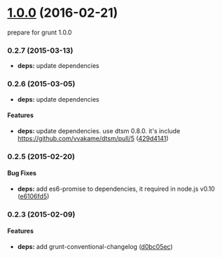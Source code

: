 <a name="1.0.0"></a>
# [1.0.0](https://github.com/vvakame/grunt-dtsm/compare/0.2.9...v1.0.0) (2016-02-21)

prepare for grunt 1.0.0


<a name="0.2.7"></a>
### 0.2.7 (2015-03-13)

* **deps:** update dependencies

<a name="0.2.6"></a>
### 0.2.6 (2015-03-05)

* **deps:** update dependencies

#### Features

* **deps:** update dependencies. use dtsm 0.8.0. it's include https://github.com/vvakame/dtsm/pull/5 ([429d4141](http://github.com/vvakame/grunt-dtsm/commit/429d4141adeacce128b5fea9d9f4798d2723dfc6))


<a name="0.2.5"></a>
### 0.2.5 (2015-02-20)


#### Bug Fixes

* **deps:** add es6-promise to dependencies, it required in node.js v0.10 ([e6106fd5](http://github.com/vvakame/grunt-dtsm/commit/e6106fd538f9a22dc31b94fbbb001523cf0610f4))


<a name="0.2.3"></a>
### 0.2.3 (2015-02-09)


#### Features

* **deps:** add grunt-conventional-changelog ([d0bc05ec](http://github.com/vvakame/grunt-dtsm/commit/d0bc05ec6ded00125b90b9ff6bc240a192f03ebb))
